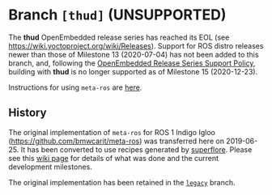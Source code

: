 # Branch `[thud]` (UNSUPPORTED)

The **thud** OpenEmbedded release series has reached its EOL (see
https://wiki.yoctoproject.org/wiki/Releases). Support for ROS distro releases
newer than those of Milestone 13 (2020-07-04) has not been added to this branch,
and, following the
[OpenEmbedded Release Series Support Policy](https://github.com/ros/meta-ros/wiki/Policies#openembedded-release-series-support),
building with **thud** is no longer supported as of Milestone 15 (2020-12-23).

Instructions for using `meta-ros` are
[here](https://github.com/ros/meta-ros/wiki/OpenEmbedded-Build-Instructions).


## History

The original implementation of `meta-ros` for ROS 1 Indigo Igloo
(<https://github.com/bmwcarit/meta-ros>) was transferred here on 2019-06-25. It
has been converted to use recipes generated by
[superflore](https://github.com/ros-infrastructure/superflore/). Please see this
[wiki page](https://github.com/ros/meta-ros/wiki/Superflore-OE-Recipe-Generation-Scheme)
for details of what was done and the current development milestones.

The original implementation has been retained in the
[`legacy`](https://github.com/ros/meta-ros/tree/legacy) branch.
